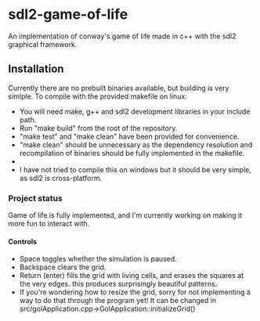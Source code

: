 # sdl2-game-of-life
An implementation of conway's game of life made in c++ with the sdl2 graphical framework.

## Installation
Currently there are no prebuilt binaries available, but building is very simlple. To compile with the provided makefile on linux:
- You will need make, g++ and sdl2 development libraries in your include path.
- Run "make build" from the root of the repository.
- "make test" and "make clean" have been provided for convenience.
- "make clean" should be unnecessary as the dependency resolution and recompilation of binaries should be fully implemented in the makefile.
-
- I have not tried to compile this on windows but it should be very simple, as sdl2 is cross-platform.

### Project status
Game of life is fully implemented, and I'm currently working on making it more fun to interact with.

#### Controls
- Space toggles whether the simulation is paused.
- Backspace clears the grid.
- Return (enter) fills the grid with living cells, and erases the squares at the very edges. this produces surprisingly beautiful patterns.
- If you're wondering how to resize the grid, sorry for not implementing a way to do that through the program yet! It can be changed in src/golApplication.cpp->GolApplication::initializeGrid()
